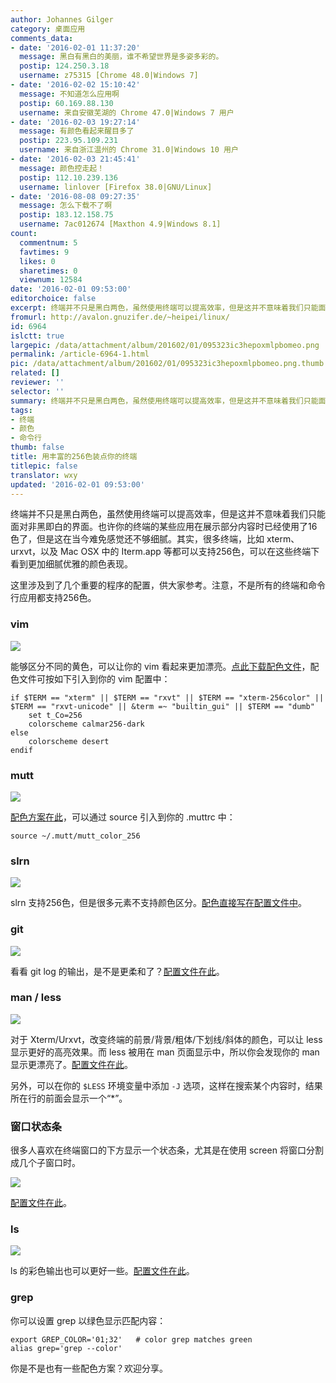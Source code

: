 ```yaml
---
author: Johannes Gilger
category: 桌面应用
comments_data:
- date: '2016-02-01 11:37:20'
  message: 黑白有黑白的美丽，谁不希望世界是多姿多彩的。
  postip: 124.250.3.18
  username: z75315 [Chrome 48.0|Windows 7]
- date: '2016-02-02 15:10:42'
  message: 不知道怎么应用啊
  postip: 60.169.88.130
  username: 来自安徽芜湖的 Chrome 47.0|Windows 7 用户
- date: '2016-02-03 19:27:14'
  message: 有颜色看起来醒目多了
  postip: 223.95.109.231
  username: 来自浙江温州的 Chrome 31.0|Windows 10 用户
- date: '2016-02-03 21:45:41'
  message: 颜色控走起！
  postip: 112.10.239.136
  username: linlover [Firefox 38.0|GNU/Linux]
- date: '2016-08-08 09:27:35'
  message: 怎么下载不了啊
  postip: 183.12.158.75
  username: 7ac012674 [Maxthon 4.9|Windows 8.1]
count:
  commentnum: 5
  favtimes: 9
  likes: 0
  sharetimes: 0
  viewnum: 12584
date: '2016-02-01 09:53:00'
editorchoice: false
excerpt: 终端并不只是黑白两色，虽然使用终端可以提高效率，但是这并不意味着我们只能面对非黑即白的界面。也许你的终端的某些应用在展示部分内容时已经使用了16色了，但是这在当今难免感觉还不够细腻。
fromurl: http://avalon.gnuzifer.de/~heipei/linux/
id: 6964
islctt: true
largepic: /data/attachment/album/201602/01/095323ic3hepoxmlpbomeo.png
permalink: /article-6964-1.html
pic: /data/attachment/album/201602/01/095323ic3hepoxmlpbomeo.png.thumb.jpg
related: []
reviewer: ''
selector: ''
summary: 终端并不只是黑白两色，虽然使用终端可以提高效率，但是这并不意味着我们只能面对非黑即白的界面。也许你的终端的某些应用在展示部分内容时已经使用了16色了，但是这在当今难免感觉还不够细腻。
tags:
- 终端
- 颜色
- 命令行
thumb: false
title: 用丰富的256色装点你的终端
titlepic: false
translator: wxy
updated: '2016-02-01 09:53:00'
---
```


终端并不只是黑白两色，虽然使用终端可以提高效率，但是这并不意味着我们只能面对非黑即白的界面。也许你的终端的某些应用在展示部分内容时已经使用了16色了，但是这在当今难免感觉还不够细腻。其实，很多终端，比如 xterm、urxvt，以及 Mac OSX 中的 Iterm.app 等都可以支持256色，可以在这些终端下看到更加细腻优雅的颜色表现。


这里涉及到了几个重要的程序的配置，供大家参考。注意，不是所有的终端和命令行应用都支持256色。


### vim


![](/data/attachment/album/201602/01/095323ic3hepoxmlpbomeo.png)


能够区分不同的黄色，可以让你的 vim 看起来更加漂亮。[点此下载配色文件](http://avalon.gnuzifer.de/~heipei/linux/files/configs/calmar256-dark.vim)，配色文件可按如下引入到你的 vim 配置中：



```
if $TERM == "xterm" || $TERM == "rxvt" || $TERM == "xterm-256color" || $TERM == "rxvt-unicode" || &term =~ "builtin_gui" || $TERM == "dumb"
	set t_Co=256
	colorscheme calmar256-dark
else
	colorscheme desert
endif

```

### mutt


![](/data/attachment/album/201602/01/095324yt0wlsm022kbrfos.png)


[配色方案在此](http://avalon.gnuzifer.de/~heipei/linux/files/configs/mutt_color_256)，可以通过 source 引入到你的 .muttrc 中：



```
source ~/.mutt/mutt_color_256
```

### slrn


![](/data/attachment/album/201602/01/095324famgmiziwbziwk2w.png)


slrn 支持256色，但是很多元素不支持颜色区分。[配色直接写在配置文件中](http://avalon.gnuzifer.de/~heipei/linux/files/configs/slrnrc)。


### git


![](/data/attachment/album/201602/01/095325ltlfydsyldccyfcc.png)


看看 git log 的输出，是不是更柔和了？[配置文件在此](http://avalon.gnuzifer.de/~heipei/linux/files/configs/gitconfig)。


### man / less


![](/data/attachment/album/201602/01/095325oqbs531mbwfcezwq.png)


对于 Xterm/Urxvt，改变终端的前景/背景/粗体/下划线/斜体的颜色，可以让 less 显示更好的高亮效果。而 less 被用在 man 页面显示中，所以你会发现你的 man 显示更漂亮了。[配置文件在此](http://avalon.gnuzifer.de/~heipei/linux/files/configs/Xdefaults)。


另外，可以在你的 `$LESS` 环境变量中添加 `-J` 选项，这样在搜索某个内容时，结果所在行的前面会显示一个“\*”。


### 窗口状态条


很多人喜欢在终端窗口的下方显示一个状态条，尤其是在使用 screen 将窗口分割成几个子窗口时。


![](/data/attachment/album/201602/01/095326x4hg2yd4g7de4eys.png)


[配置文件在此](http://avalon.gnuzifer.de/~heipei/linux/files/configs/screenrc)。


### ls


![](/data/attachment/album/201602/01/095326opzb4qwhekb6hpzh.png)


ls 的彩色输出也可以更好一些。[配置文件在此](http://avalon.gnuzifer.de/~heipei/linux/files/configs/dircolors)。


### grep


你可以设置 grep 以绿色显示匹配内容：



```
export GREP_COLOR='01;32'	# color grep matches green
alias grep='grep --color'
```

你是不是也有一些配色方案？欢迎分享。